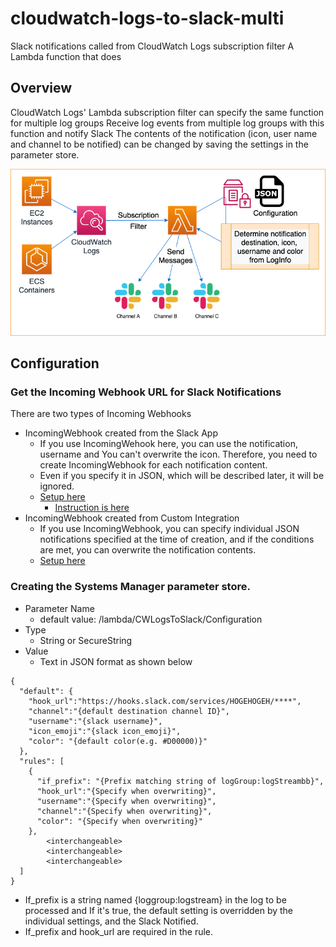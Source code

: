# cloudwatch-logs-to-slack-multi

Slack notifications called from CloudWatch Logs subscription filter A Lambda function that does

## Overview

CloudWatch Logs' Lambda subscription filter can specify the same function for multiple log groups
Receive log events from multiple log groups with this function and notify Slack
The contents of the notification (icon, user name and channel to be notified) can be changed by saving the settings in the parameter store.

![App Architecture](https://github.com/miyaz/cloudwatch-logs-to-slack-multi/raw/master/cwlogs-to-slack.png)

## Configuration

### Get the Incoming Webhook URL for Slack Notifications

There are two types of Incoming Webhooks

* IncomingWebhook created from the Slack App
  * If you use IncomingWehook here, you can use the notification, username and You can't overwrite the icon. Therefore, you need to create IncomingWebhook for each notification content.
  * Even if you specify it in JSON, which will be described later, it will be ignored.
  * [Setup here](https://api.slack.com/apps)
    * [Instruction is here](https://api.slack.com/messaging/webhooks#getting_started)
* IncomingWebhook created from Custom Integration
  * If you use IncomingWebhook, you can specify individual JSON notifications specified at the time of creation, and if the conditions are met, you can overwrite the notification contents.
  * [Setup here](https://{workspace}.slack.com/apps/manage/custom-integrations)

### Creating the Systems Manager parameter store.

* Parameter Name
  * default value: /lambda/CWLogsToSlack/Configuration
* Type
  * String or SecureString
* Value
  * Text in JSON format as shown below

```
{
  "default": {
    "hook_url":"https://hooks.slack.com/services/HOGEHOGEH/****",
    "channel":"{default destination channel ID}",
    "username":"{slack username}",
    "icon_emoji":"{slack icon_emoji}",
    "color": "{default color(e.g. #D00000)}"
  },
  "rules": [
    {
      "if_prefix": "{Prefix matching string of logGroup:logStreambb}",
      "hook_url":"{Specify when overwriting}",
      "username":"{Specify when overwriting}",
      "channel":"{Specify when overwriting}",
      "color": "{Specify when overwriting}"
    },
        <interchangeable>
        <interchangeable>
        <interchangeable>
  ]
}
```

* If_prefix is a string named {loggroup:logstream} in the log to be processed and If it's true, the default setting is overridden by the individual settings, and the Slack Notified.
* If_prefix and hook_url are required in the rule.

